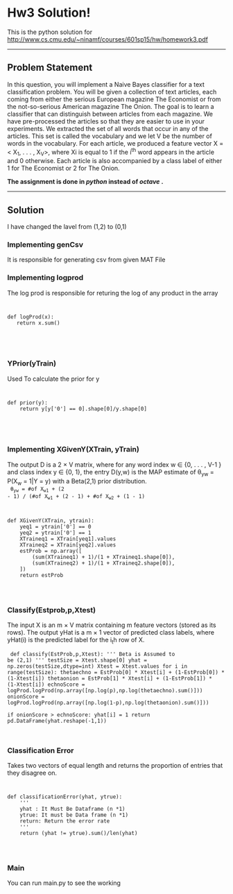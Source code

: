﻿Hw3 Solution!
===================
This is the python solution for <a> http://www.cs.cmu.edu/~ninamf/courses/601sp15/hw/homework3.pdf</a>

----------

Problem Statement
-------------
In this question, you will implement a Naive Bayes classifier for a text classification problem. You will be given a collection of text articles, each coming from either the serious European magazine The Economist or from the not-so-serious American magazine The Onion. The goal is to learn a classifier that can distinguish between articles from each magazine. We have pre-processed the articles so that they are easier to use in your experiments. We extracted the set of all words that occur in any of the articles. This set is called the vocabulary and we let V be the number of words in the vocabulary. For each article, we produced a feature vector X =< X<sub>1</sub>, . . . , X<sub>V</sub>>, where Xi is equal to 1 if the i<sup>th</sup> word appears in the article and 0 otherwise. Each article is also accompanied by a class label of either 1 for The Economist or 2 for The Onion.

<b><strong> The assignment is done in<i> python </i> instead of <i>octave </i> .</b></strong>

________
Solution
-------------
I have changed the lavel from (1,2) to (0,1)
### Implementing genCsv
It is responsible for generating csv from given MAT File
### Implementing logprod
The log prod is responsible for returing the log of any product in the array
<code>
<pre>
def logProd(x):
   return x.sum() 
  </pre>
</code>

### YPrior(yTrain)

Used To calculate the prior for y 
<code>
<pre>
def prior(y):
    return y[y['0'] == 0].shape[0]/y.shape[0]</pre>
   </code>

### Implementing  XGivenY(XTrain, yTrain)
The output D is a 2 × V matrix, where for any word index w ∈ {0, . . . , V-1 } and class index y ∈ {0, 1}, the entry D(y,w) is the MAP estimate of θ<sub>yw</sub> = P(X<sub>w</sub> = 1|Y = y) with a Beta(2,1) prior distribution. 
<br>
<code>
θ<sub>yw</sub> =  #of X<sub>w1</sub> + (2 - 1) / (#of X<sub>w1</sub> + (2 - 1) + #of X<sub>w2</sub> + (1 - 1)
<pre>
def XGivenY(XTrain, ytrain):
    yeq1 = ytrain['0'] == 0
    yeq2 = ytrain['0'] == 1
    XTraineq1 = XTrain[yeq1].values
    XTraineq2 = XTrain[yeq2].values
    estProb = np.array([
        (sum(XTraineq1) + 1)/(1 + XTraineq1.shape[0]),
        (sum(XTraineq2) + 1)/(1 + XTraineq2.shape[0]),        
    ])
    return estProb
</pre>
</code>

### Classify(Estprob,p,Xtest)
The input X is an m × V matrix containing m feature vectors (stored as its rows). The output yHat is a m × 1 vector of predicted class labels, where yHat(i) is the predicted label for the i<sub>t</sub>h row of X. 
<code><pre>
def classify(EstProb,p,Xtest):
    '''
    Beta is Assumed to be (2,1)
    '''
    testSize = Xtest.shape[0]
    yhat = np.zeros(testSize,dtype=int)
    Xtest = Xtest.values
    for i in range(testSize):
        thetaechno = EstProb[0] * Xtest[i] + (1-EstProb[0]) * (1-Xtest[i])
        thetaonion = EstProb[1] * Xtest[i] + (1-EstProb[1]) * (1-Xtest[i])
        echnoScore = logProd.logProd(np.array([np.log(p),np.log(thetaechno).sum()]))
        onionScore = logProd.logProd(np.array([np.log(1-p),np.log(thetaonion).sum()]))    
        if onionScore > echnoScore:
            yhat[i] = 1
    return pd.DataFrame(yhat.reshape(-1,1))
    </pre>
    </code>
### Classification Error
Takes two vectors of equal length and returns the proportion of entries that they disagree on.
<code>
<pre>
def classificationError(yhat, ytrue):
    '''
    yhat : It Must Be Dataframe (n *1)
    ytrue: It must be Data frame (n *1)
    return: Return the error rate
    '''
    return (yhat != ytrue).sum()/len(yhat)</pre>
</code>


### Main
You can run main.py to see the working










































































































































































































































































































































































































































































































































































































































































































































































































































































































































































































































































































































































































































